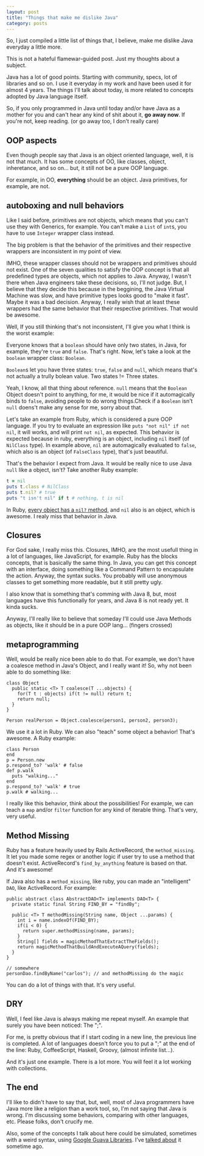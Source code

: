 ```yaml
---
layout: post
title: "Things that make me dislike Java"
category: posts
---
```


So, I just compiled a little list of things that, I believe, make me dislike
Java everyday a little more.

This is not a hateful flamewar-guided post. Just my thoughts about a subject.

Java has a lot of good points. Starting with community, specs, lot of libraries
and so on. I use it everyday in my work and have been used it for almost 4 years.
The things I'll talk about today, is more related to concepts adopted by Java
language itself.

So, if you only programmed in Java until today and/or have Java as a mother for
you and can't hear any kind of shit about it, **go away now**. If you're not,
keep reading. (or go away too, I don't really care)

## OOP aspects

Even though people say that Java is an object oriented language, well, it is not
that much. It has some concepts of OO, like classes, object, inheretance, and so
on... but, it still not be a pure OOP language.

For example, in OO, **everything** should be an object. Java primitives, for
example, are not.


## autoboxing and null behaviors

Like I said before, primitives are not objects, which means that you can't
use they with Generics, for example. You can't make a `List` of `int`s, you have
to use `Integer` wrapper class instead.

The big problem is that the behavior of the primitives and their respective
wrappers are inconsistent in my point of view.

IMHO, these wrapper classes should not be wrappers and primitives should not exist.
One of the seven qualities to satisfy the OOP concept is that all predefined
types are objects, which not applies to Java. Anyway, I wasn't there when Java
engineers take these decisions, so, I'll not judge. But, I believe that they
decide this because in the beggining, the Java Virtual Machine was slow, and have
primitive types looks good to "make it fast". Maybe it was a bad decision.
Anyway, I really wish that at least these wrappers had the same behavior that
their respective primitives. That would be awesome.

Well, If you still thinking that's not inconsistent, I'll give you what I think
is the worst example:

Everyone knows that a `boolean` should have only two states, in Java, for example,
they're `true` and `false`. That's right. Now, let's take a look at the `boolean`
wrapper class: `Boolean`.

`Boolean`s let you have three states: `true`, `false` and `null`, which means
that's not actually a trully bolean value. Two states != Three states.

Yeah, I know, all that thing about reference. `null` means that the `Boolean`
Object doesn't point to anything, for me, it would be nice if it automagically
binds to `false`, avoiding people to do wrong things.Check if a `Boolean` isn't
`null` doens't make any sense for me, sorry about that.

Let's take an example from Ruby, which is considered a pure OOP language. If you
try to evaluate an expression like `puts "not nil" if not nil`, it will works,
and will print `not nil`, as expected. This behavior is expected because in ruby,
everything is an object, including `nil` itself (of `NilClass` type). In example
above, `nil` are automagically evaluated to `false`, which also is an object
(of `FalseClass` type), that's just beautiful.

That's the behavior I expect from Java. It would be really nice to use Java `null`
like a object, isn't? Take another Ruby example:

```ruby
t = nil
puts t.class # NilClass
puts t.nil? # true
puts "t isn't nil" if t # nothing, t is nil
```

In Ruby, [every object has a `nil?` method][rdoc_nil], and `nil` also is an
object, which is awesome. I realy miss that behavior in Java.

## Closures

For God sake, I really miss this. Closures, IMHO, are the most usefull thing
in a lot of languages, like JavaScript, for example. Ruby has the blocks
concepts, that is basically the same thing. In Java, you can get this concept
with an interface, doing something like a Command Pattern to encapsulate the
action. Anyway, the syntax sucks. You probably will use anonymous classes to get
something more readable, but it still pretty ugly.

I also know that is something that's comming with Java 8, but, most languages
have this functionally for years, and Java 8 is not ready yet. It kinda sucks.

Anyway, I'll really like to believe that someday I'll could use Java Methods as
objects, like it should be in a pure OOP lang... (fingers crossed)

## metaprogramming

Well, would be really nice been able to do that. For example, we don't have a
coalesce method in Java's Object, and I really want it! So, why not been able to
do something like:

    class Object
      public static <T> T coalesce(T ...objects) {
        for(T t : objects) if(t != null) return t;
        return null;
      }
    }

    Person realPerson = Object.coalesce(person1, person2, person3);

We use it a lot in Ruby. We can also "teach" some object a behavior! That's
awesome. A Ruby example:

    class Person
    end
    p = Person.new
    p.respond_to? 'walk' # false
    def p.walk
      puts "walking..."
    end
    p.respond_to? 'walk' # true
    p.walk # walking...

I really like this behavior, think about the possibilities! For example, we can
teach a `map` and/or `filter` function for any kind of iterable thing. That's
very, very useful.

## Method Missing

Ruby has a feature heavily used by Rails ActiveRecord, the `method_missing`. It
let you made some regex or another logic if user try to use a method that doesn't
exist. ActiveRecord's `find_by_anything` feature is based on that. And it's
awesome!

If Java also has a `method_missing`, like ruby, you can made an "intelligent"
`DAO`, like ActiveRecord. For example:

    public abstract class AbstractDAO<T> implements DAO<T> {
      private static final String FIND_BY = "findBy";

      public <T> T methodMissing(String name, Object ...params) {
        int i = name.indexOf(FIND_BY);
        if(i < 0) {
          return super.methodMissing(name, params);
        }
        String[] fields = magicMethodThatExtractTheFields();
        return magicMethodThatBuildAndExecuteAQuery(fields);
      }
    }

    // somewhere
    personDao.findByName("carlos"); // and methodMissing do the magic

You can do a lot of things with that. It's very useful.

## DRY

Well, I feel like Java is always making me repeat myself. An example that surely
you have been noticed: The ";".

For me, is pretty obvious that if I start coding in a new line, the previous line
is completed. A lot of languages doesn't force you to put a ";" at the end of the
line: Ruby, CoffeeScript, Haskell, Groovy, (almost infinite list...).

And it's just one example. There is a lot more. You will feel it a lot working
with collections.

## The end

I'll like to didn't have to say that, but, well, most of Java programmers have
Java more like a religion than a work tool, so, I'm not saying that Java is wrong.
I'm discussing some behaviors, comparing with other languages, etc. Please folks,
don't crucify me.

Also, some of the concepts I talk about here could be simulated, sometimes with
a weird syntax, using [Google Guava Libraries][guava]. I've
[talked about][guava_post] it sometime ago.


[rdoc_nil]: http://ruby-doc.org/core-1.9.3/Object.html#method-i-nil-3F
[guava_post]: http://caarlos0.github.com/posts/rocking-out-with-google-guava
[guava]: http://code.google.com/p/guava-libraries/
